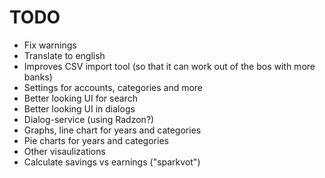 # TODO
* Fix warnings
* Translate to english
* Improves CSV import tool (so that it can work out of the bos with more banks)
* Settings for accounts, categories and more
* Better looking UI for search
* Better looking UI in dialogs
* Dialog-service (using Radzon?)
* Graphs, line chart for years and categories
* Pie charts for years and categories
* Other visaulizations
* Calculate savings vs earnings ("sparkvot")
